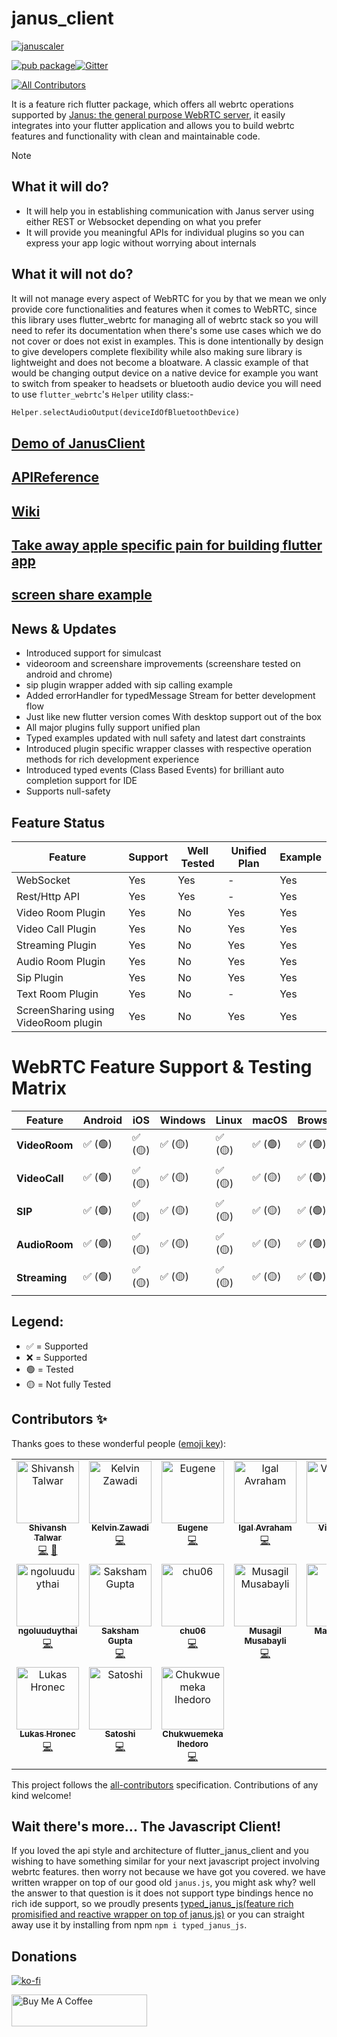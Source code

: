 # janus_client 
[![januscaler](https://img.shields.io/badge/powered_by-JanuScaler-b?style=for-the-badge&logo=Januscaler&logoColor=%238884ED&label=Powered%20By&labelColor=white&color=%238884ED)](https://januscaler.com)  

[![pub package](https://img.shields.io/pub/v/janus_client.svg)](https://pub.dartlang.org/packages/janus_client)[![Gitter](https://badges.gitter.im/flutter_janus_client/Lobby.svg)](https://gitter.im/flutter_janus_client/Lobby?utm_source=badge&utm_medium=badge&utm_campaign=pr-badge)
<!-- ALL-CONTRIBUTORS-BADGE:START - Do not remove or modify this section -->
[![All Contributors](https://img.shields.io/badge/all_contributors-17-orange.svg?style=flat-square)](#contributors-)
<!-- ALL-CONTRIBUTORS-BADGE:END -->

It is a feature rich flutter package, which offers all webrtc operations supported by [Janus: the general purpose WebRTC server](https://janus.conf.meetecho.com/),
it easily integrates into your flutter application and allows you to build webrtc features and functionality with clean and maintainable code.

> [!NOTE]
> ## What it will do?
> - It will help you in establishing communication with Janus server using either REST or Websocket depending on what you prefer 
> - It will provide you meaningful APIs for individual plugins so you can express your app logic without worrying about internals
> ## What it will not do?
> It will not manage every aspect of WebRTC for you by that we mean we only provide core functionalities and features when it comes to WebRTC, since this library uses flutter_webrtc for managing all of webrtc stack so you will need to refer its documentation when there's some use cases which we do not cover or does not exist in examples. This is done intentionally by design to give developers complete flexibility while also making sure library is lightweight and does not become a bloatware.
A classic example of that would be changing output device on a native device for example you want to switch from speaker to headsets or bluetooth audio device you will need to use `flutter_webrtc`'s `Helper` utility class:-   
>```dart 
>Helper.selectAudioOutput(deviceIdOfBluetoothDevice) 
>``` 


## [Demo of JanusClient](https://januscaler.github.io/flutter_janus_client/)

## [APIReference](https://januscaler.github.io/flutter_janus_client/doc/api/)

## [Wiki](https://github.com/januscaler/flutter_janus_client/wiki)

## [Take away apple specific pain for building flutter app](https://github.com/januscaler/flutter_janus_client/wiki/Take-away-Apple-IOS-and-macOS-related-pain-from-me-%F0%9F%92%AF-(building-for-apple))

## [screen share example](https://github.com/januscaler/screenshare_example)

## News & Updates
- Introduced support for simulcast
- videoroom and screenshare improvements (screenshare tested on android and chrome)
- sip plugin wrapper added with sip calling example
- Added errorHandler for typedMessage Stream for better development flow
- Just like new flutter version comes With desktop support out of the box
- All major plugins fully support unified plan
- Typed examples updated with null safety and latest dart constraints
- Introduced plugin specific wrapper classes with respective operation methods for rich development experience
- Introduced typed events (Class Based Events) for brilliant auto completion support for IDE
- Supports null-safety

## Feature Status
| Feature           | Support | Well Tested | Unified Plan | Example |
|-------------------|---------|-------------|--------------|---------|
| WebSocket         | Yes     | Yes         | -            | Yes     |
| Rest/Http API     | Yes     | Yes         | -            | Yes     |
| Video Room Plugin | Yes     | No         | Yes          | Yes     |
| Video Call Plugin | Yes     | No          | Yes          | Yes     |
| Streaming Plugin  | Yes     | No          | Yes          | Yes     |
| Audio Room Plugin | Yes     | No          | Yes          | Yes     |
| Sip Plugin        | Yes     | No          | Yes           | Yes      |
| Text Room Plugin  | Yes     | No          | -          | Yes     |
| ScreenSharing using VideoRoom plugin  | Yes     | No          | Yes          | Yes     |

# WebRTC Feature Support & Testing Matrix

| Feature        | Android  | iOS  | Windows  | Linux  | macOS  | Browser  |
|---------------|---------|------|---------|--------|--------|---------|
| **VideoRoom** | ✅ (🟢) | ✅ (🟡) | ✅ (🟡) | ✅ (🟡) | ✅ (🟢) | ✅ (🟢) |
| **VideoCall** | ✅ (🟢) | ✅ (🟡) | ✅ (🟡) | ✅ (🟡) | ✅ (🟡) | ✅ (🟢) |
| **SIP**       | ✅ (🟢) | ✅ (🟡) | ✅ (🟡) | ✅ (🟡) | ✅ (🟡) | ✅ (🟢) |
| **AudioRoom** | ✅ (🟢) | ✅ (🟡) | ✅ (🟡) | ✅ (🟡) | ✅ (🟡) | ✅ (🟢) |
| **Streaming** | ✅ (🟢) | ✅ (🟡) | ✅ (🟡) | ✅ (🟡) | ✅ (🟡) | ✅ (🟢) |

## Legend:
- ✅ = Supported
- ❌ =  Supported
- 🟢 = Tested
- 🟡 =  Not fully Tested

## Contributors ✨

Thanks goes to these wonderful people ([emoji key](https://allcontributors.org/docs/en/emoji-key)):

<!-- ALL-CONTRIBUTORS-LIST:START - Do not remove or modify this section -->
<!-- prettier-ignore-start -->
<!-- markdownlint-disable -->
<table>
  <tbody>
    <tr>
      <td align="center" valign="top" width="14.28%"><a href="https://github.com/shivanshtalwar0"><img src="https://avatars.githubusercontent.com/u/26632663?v=4?s=100" width="100px;" alt="Shivansh Talwar"/><br /><sub><b>Shivansh Talwar</b></sub></a><br /><a href="https://github.com/januscaler/flutter_janus_client/commits?author=shivanshtalwar0" title="Code">💻</a> <a href="https://github.com/januscaler/flutter_janus_client/commits?author=shivanshtalwar0" title="Documentation">📖</a></td>
      <td align="center" valign="top" width="14.28%"><a href="https://github.com/kzawadi"><img src="https://avatars.githubusercontent.com/u/12481289?v=4?s=100" width="100px;" alt="Kelvin Zawadi"/><br /><sub><b>Kelvin Zawadi</b></sub></a><br /><a href="https://github.com/januscaler/flutter_janus_client/commits?author=kzawadi" title="Code">💻</a></td>
      <td align="center" valign="top" width="14.28%"><a href="https://github.com/LifeNow"><img src="https://avatars.githubusercontent.com/u/18676202?v=4?s=100" width="100px;" alt="Eugene"/><br /><sub><b>Eugene</b></sub></a><br /><a href="https://github.com/januscaler/flutter_janus_client/commits?author=LifeNow" title="Code">💻</a></td>
      <td align="center" valign="top" width="14.28%"><a href="https://github.com/igala"><img src="https://avatars.githubusercontent.com/u/454390?v=4?s=100" width="100px;" alt="Igal Avraham"/><br /><sub><b>Igal Avraham</b></sub></a><br /><a href="https://github.com/januscaler/flutter_janus_client/commits?author=igala" title="Code">💻</a></td>
      <td align="center" valign="top" width="14.28%"><a href="http://vigikaran.me/"><img src="https://avatars.githubusercontent.com/u/9039584?v=4?s=100" width="100px;" alt="Vigikaran"/><br /><sub><b>Vigikaran</b></sub></a><br /><a href="https://github.com/januscaler/flutter_janus_client/commits?author=vigikaran" title="Code">💻</a></td>
      <td align="center" valign="top" width="14.28%"><a href="https://github.com/UserSense"><img src="https://avatars.githubusercontent.com/u/65860664?v=4?s=100" width="100px;" alt="UserSense"/><br /><sub><b>UserSense</b></sub></a><br /><a href="https://github.com/januscaler/flutter_janus_client/commits?author=UserSense" title="Code">💻</a></td>
      <td align="center" valign="top" width="14.28%"><a href="https://github.com/baihua666"><img src="https://avatars.githubusercontent.com/u/5125983?v=4?s=100" width="100px;" alt="baihua666"/><br /><sub><b>baihua666</b></sub></a><br /><a href="https://github.com/januscaler/flutter_janus_client/issues?q=author%3Abaihua666" title="Bug reports">🐛</a></td>
    </tr>
    <tr>
      <td align="center" valign="top" width="14.28%"><a href="https://github.com/ngoluuduythai"><img src="https://avatars.githubusercontent.com/u/12238262?v=4?s=100" width="100px;" alt="ngoluuduythai"/><br /><sub><b>ngoluuduythai</b></sub></a><br /><a href="https://github.com/januscaler/flutter_janus_client/commits?author=ngoluuduythai" title="Code">💻</a></td>
      <td align="center" valign="top" width="14.28%"><a href="https://www.facebook.com/sakshamgupta12"><img src="https://avatars.githubusercontent.com/u/14076514?v=4?s=100" width="100px;" alt="Saksham Gupta"/><br /><sub><b>Saksham Gupta</b></sub></a><br /><a href="https://github.com/januscaler/flutter_janus_client/commits?author=sakshamgupta05" title="Code">💻</a></td>
      <td align="center" valign="top" width="14.28%"><a href="https://github.com/chu06"><img src="https://avatars.githubusercontent.com/u/129312223?v=4?s=100" width="100px;" alt="chu06"/><br /><sub><b>chu06</b></sub></a><br /><a href="https://github.com/januscaler/flutter_janus_client/commits?author=chu06" title="Code">💻</a></td>
      <td align="center" valign="top" width="14.28%"><a href="https://github.com/musagil"><img src="https://avatars.githubusercontent.com/u/7420090?v=4?s=100" width="100px;" alt="Musagil Musabayli"/><br /><sub><b>Musagil Musabayli</b></sub></a><br /><a href="https://github.com/januscaler/flutter_janus_client/commits?author=musagil" title="Code">💻</a></td>
      <td align="center" valign="top" width="14.28%"><a href="https://github.com/mazen930"><img src="https://avatars.githubusercontent.com/u/33043493?v=4?s=100" width="100px;" alt="Mazen Amr"/><br /><sub><b>Mazen Amr</b></sub></a><br /><a href="https://github.com/januscaler/flutter_janus_client/commits?author=mazen930" title="Code">💻</a></td>
      <td align="center" valign="top" width="14.28%"><a href="https://github.com/Clon1998"><img src="https://avatars.githubusercontent.com/u/10357775?v=4?s=100" width="100px;" alt="Patrick Schmidt"/><br /><sub><b>Patrick Schmidt</b></sub></a><br /><a href="https://github.com/januscaler/flutter_janus_client/commits?author=Clon1998" title="Code">💻</a></td>
      <td align="center" valign="top" width="14.28%"><a href="https://github.com/ivansapr"><img src="https://avatars.githubusercontent.com/u/4011122?v=4?s=100" width="100px;" alt="Ivan Saprykin"/><br /><sub><b>Ivan Saprykin</b></sub></a><br /><a href="https://github.com/januscaler/flutter_janus_client/commits?author=ivansapr" title="Code">💻</a></td>
    </tr>
    <tr>
      <td align="center" valign="top" width="14.28%"><a href="https://github.com/Creiger"><img src="https://avatars.githubusercontent.com/u/14278509?v=4?s=100" width="100px;" alt="Lukas Hronec"/><br /><sub><b>Lukas Hronec</b></sub></a><br /><a href="https://github.com/januscaler/flutter_janus_client/commits?author=Creiger" title="Code">💻</a></td>
      <td align="center" valign="top" width="14.28%"><a href="https://github.com/dev-satoshi"><img src="https://avatars.githubusercontent.com/u/102169197?v=4?s=100" width="100px;" alt="Satoshi"/><br /><sub><b>Satoshi</b></sub></a><br /><a href="https://github.com/januscaler/flutter_janus_client/commits?author=dev-satoshi" title="Code">💻</a></td>
      <td align="center" valign="top" width="14.28%"><a href="https://github.com/emekalites"><img src="https://avatars.githubusercontent.com/u/6467687?v=4?s=100" width="100px;" alt="Chukwuemeka Ihedoro"/><br /><sub><b>Chukwuemeka Ihedoro</b></sub></a><br /><a href="https://github.com/januscaler/flutter_janus_client/commits?author=emekalites" title="Code">💻</a></td>
    </tr>
  </tbody>
</table>

<!-- markdownlint-restore -->
<!-- prettier-ignore-end -->

<!-- ALL-CONTRIBUTORS-LIST:END -->

This project follows the [all-contributors](https://github.com/all-contributors/all-contributors) specification. Contributions of any kind welcome!

## Wait there's more... The Javascript Client!
If you loved the api style and architecture of flutter_janus_client and you wishing to have something similar for your next javascript project involving webrtc features.
then worry not because we have got you covered. we have written wrapper on top of our good old `janus.js`, you might ask why? well the answer to that question is it does not support
type bindings hence no rich ide support, so we proudly presents [typed_janus_js(feature rich promisified and reactive wrapper on top of janus.js)](https://github.com/flutterjanus/JanusJs)
or you can straight away use it by installing from npm `npm i typed_janus_js`.

## Donations 
[![ko-fi](https://www.ko-fi.com/img/githubbutton_sm.svg)](https://ko-fi.com/U7U11OZL8)  

<a href="https://www.buymeacoffee.com/gr20hjk" target="_blank"><img src="https://cdn.buymeacoffee.com/buttons/default-orange.png" alt="Buy Me A Coffee" style="height: 51px !important;width: 217px !important;" ></a>
